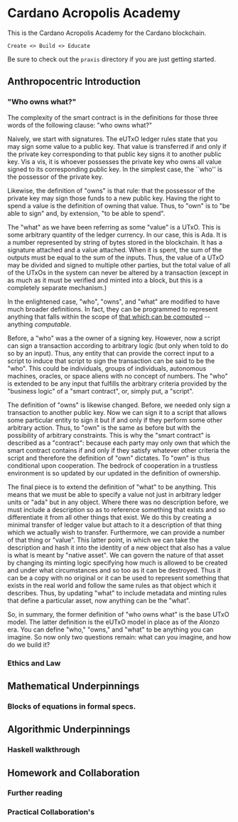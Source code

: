 # Cardano Acropolis Academy

This is the Cardano Acropolis Academy for the Cardano blockchain.

`Create <> Build <> Educate`

Be sure to check out the `praxis` directory if you are just getting
started.

## Anthropocentric Introduction

### "Who owns what?"

The complexity of the smart contract is in the definitions for those
three words of the following clause: "who owns what?" 

Naively, we start with signatures. The eUTxO ledger rules state that
you may sign some value to a public key. That value is transferred if
and only if the private key corresponding to that public key signs it
to another public key. Vis a vis, it is whoever possesses the private
key who owns all value signed to its corresponding public key. In the
simplest case, the ``who'' is the possessor of the private key.

Likewise, the definition of "owns" is that rule: that the possessor of
the private key may sign those funds to a new public key. Having the
right to spend a value is the definition of owning that value. Thus,
to "own" is to "be able to sign" and, by extension, "to be able to
spend".

The "what" as we have been referring as some "value" is a UTxO. This
is some arbitrary quantity of the ledger currency. In our case, this
is Ada. It is a number represented by string of bytes stored in the
blockchain. It has a signature attached and a value attached. When it
is spent, the sum of the outputs must be equal to the sum of the
inputs. Thus, the value of a UTxO may be divided and signed to
multiple other parties, but the total value of all of the UTxOs in the
system can never be altered by a transaction (except in as much as it
must be verified and minted into a block, but this is a completely
separate mechanism.)

In the enlightened case, "who", "owns", and "what" are modified to
have much broader definitions. In fact, they can be programmed to
represent anything that falls within the scope of [that which can be
computed](https://plato.stanford.edu/entries/computability/) --
anything *computable*.

Before, a "who" was a the owner of a signing key. However, now a
script can sign a transaction according to arbitrary logic (but only
when told to do so by an input). Thus, any entity that can provide the
correct input to a script to induce that script to sign the
transaction can be said to be the "who". This could be individuals,
groups of individuals, autonomous machines, oracles, or space aliens
with no concept of numbers. The "who" is extended to be any input that
fulfills the arbitrary criteria provided by the "business logic" of a
"smart contract", or, simply put, a "script".

The definition of "owns" is likewise changed. Before, we needed only
sign a transaction to another public key. Now we can sign it to a
script that allows some particular entity to sign it but if and only
if they perform some other arbitrary action. Thus, to "own" is the
same as before but with the possibility of arbitrary constraints. This
is why the "smart contract" is described as a "contract": because each
party may only own that which the smart contract contains if and only
if they satisfy whatever other criteria the script and therefore the
definition of "own" dictates. To "own" is thus conditional upon
cooperation. The bedrock of cooperation in a trustless environment is
so updated by our updated in the definition of ownership.

The final piece is to extend the definition of "what" to be
anything. This means that we must be able to specify a value not just
in arbitrary ledger units or "ada" but in any object. Where there was
no description before, we must include a description so as to
reference something that exists and so differentiate it from all other
things that exist. We do this by creating a minimal transfer of ledger
value but attach to it a description of that thing which we actually
wish to transfer. Furthermore, we can provide a number of that thing or
"value". This latter point, in which we can take the description and
hash it into the identity of a new object that also has a value is
what is meant by "native asset". We can govern the nature of that
asset by changing its minting logic specifying how much is allowed to
be created and under what circumstances and so too as it can be
destroyed. Thus it can be a copy with no original or it can be used to
represent something that exists in the real world and follow the same
rules as that object which it describes. Thus, by updating "what" to
include metadata and minting rules that define a particular asset, now
anything can be the "what".

So, in summary, the former definition of "who owns what" is the base
UTxO model. The latter definition is the eUTxO model in place as of
the Alonzo era. You can define "who," "owns," and "what" to be
anything you can imagine. So now only two questions remain: what can
you imagine, and how do we build it?

### Ethics and Law

## Mathematical Underpinnings

### Blocks of equations in formal specs.

## Algorithmic Underpinnings

### Haskell walkthrough

## Homework and Collaboration

### Further reading

### Practical Collaboration's
